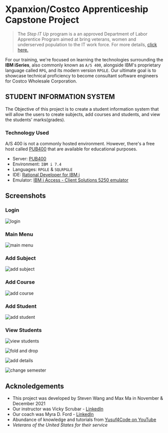 # Xpanxion/Costco Apprenticeship Capstone Project

> The *Step IT Up* program is a an approved Department of Labor Apprentice Program aimed at bring veterans, women and underserved population to the IT work force. For more details, [click here.](https://www.xpanxion.com/business-solutions-alliances/accelerated-talent-development/)

For our training, we're focused on learning the technologies surrounding the **IBM iSeries**, also commonly known as `A/S 400`, alongside IBM's proprietary language called `RPG`, and its modern version `RPGLE`. Our ultimate goal is to showcase technical proficiency to become consultant software engineers for Costco Wholesale Corporation.

## STUDENT INFORMATION SYSTEM

The Objective of this project is to create a student information system that will allow the users to create subjects, add courses and students, and view the students' marks(grades).

### Technology Used

A/S 400 is not a commonly hosted environment. However, there's a free host called [PUB400](https://www.pub400.com/) that are available for educational purposes.

- Server: [PUB400](https://www.pub400.com/)
- Environment: `IBM i 7.4`
- Languages: `RPGLE` & `SQLRPGLE`
- IDE: [Rational Developer for IBM i](https://www.ibm.com/products/rational-developer-for-i)
- Emulator: [IBM i Access - Client Solutions 5250 emulator](https://www.ibm.com/support/pages/ibm-i-access-client-solutions)

## Screenshots

### Login

![login](https://github.com/shipitsteven/costco-capstone/blob/main/screencaps/login.JPG)

### Main Menu

![main menu](https://github.com/shipitsteven/costco-capstone/blob/main/screencaps/mainmenu.jpg)

### Add Subject

![add subject](https://github.com/shipitsteven/costco-capstone/blob/main/screencaps/addsubject.jpg)

### Add Course

![add course](https://github.com/shipitsteven/costco-capstone/blob/main/screencaps/addcourse.jpg)

### Add Student

![add student](https://github.com/shipitsteven/costco-capstone/blob/main/screencaps/addstudent.jpg)

### View Students

![view students](https://github.com/shipitsteven/costco-capstone/blob/main/screencaps/viewstudents.jpg)

![fold and drop](https://github.com/shipitsteven/costco-capstone/blob/main/screencaps/folddrop.jpg)

![add details](https://github.com/shipitsteven/costco-capstone/blob/main/screencaps/adddetails.jpg)

![change semester](https://github.com/shipitsteven/costco-capstone/blob/main/screencaps/changesemester.jpg)

## Acknoledgements

- This project was developed by Steven Wang and Max Ma in November & December 2021
- Our instructor was Vicky Scrubar - [LinkedIn](https://www.linkedin.com/in/vickysrubar/)
- Our coach was Myra D. Ford - [LinkedIn](https://www.linkedin.com/in/myra-d-ford-msa-dba-0a0337/)
- Abundance of knowledge and tutorials from [Yusuf4Code on YouTube](https://www.youtube.com/c/mohammedyusufm)
- *Veterans of the United States for their service*
